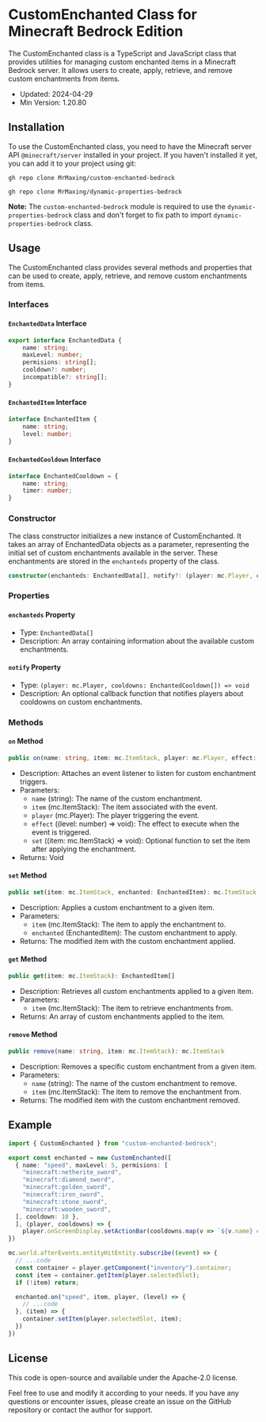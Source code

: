 # CustomEnchanted Class for Minecraft Bedrock Edition
The CustomEnchanted class is a TypeScript and JavaScript class that provides utilities for managing custom enchanted items in a Minecraft Bedrock server. It allows users to create, apply, retrieve, and remove custom enchantments from items.

* Updated: 2024-04-29
* Min Version: 1.20.80

## Installation
To use the CustomEnchanted class, you need to have the Minecraft server API `@minecraft/server` installed in your project. If you haven't installed it yet, you can add it to your project using git:

```shell
gh repo clone MrMaxing/custom-enchanted-bedrock
```
```shell
gh repo clone MrMaxing/dynamic-properties-bedrock
```
**Note:** The `custom-enchanted-bedrock` module is required to use the `dynamic-properties-bedrock` class and don't forget to fix path to import `dynamic-properties-bedrock` class.

## Usage
The CustomEnchanted class provides several methods and properties that can be used to create, apply, retrieve, and remove custom enchantments from items.

### Interfaces

#### `EnchantedData` Interface
```typescript
export interface EnchantedData {
    name: string;
    maxLevel: number;
    permisions: string[];
    cooldown?: number;
    incompatible?: string[];
}
```

#### `EnchantedItem` Interface
```typescript
interface EnchantedItem {
    name: string;
    level: number;
}
```

#### `EnchantedCooldown` Interface
```typescript
interface EnchantedCooldown = {
    name: string;
    timer: number;
}
```

### Constructor

The class constructor initializes a new instance of CustomEnchanted. It takes an array of EnchantedData objects as a parameter, representing the initial set of custom enchantments available in the server. These enchantments are stored in the `enchanteds` property of the class.

```typescript
constructor(enchanteds: EnchantedData[], notify?: (player: mc.Player, cooldowns: EnchantedCooldown[]) => void)
```

### Properties

#### `enchanteds` Property

* Type: `EnchantedData[]`
* Description: An array containing information about the available custom enchantments.

#### `notify` Property

* Type: `(player: mc.Player, cooldowns: EnchantedCooldown[]) => void`
* Description: An optional callback function that notifies players about cooldowns on custom enchantments.

### Methods

#### `on` Method

```typescript
public on(name: string, item: mc.ItemStack, player: mc.Player, effect: (level: number) => void, set?: (item: mc.ItemStack) => void): void
```

* Description: Attaches an event listener to listen for custom enchantment triggers.
* Parameters:
  * `name` (string): The name of the custom enchantment.
  * `item` (mc.ItemStack): The item associated with the event.
  * `player` (mc.Player): The player triggering the event.
  * `effect` ((level: number) => void): The effect to execute when the event is triggered.
  * `set` ((item: mc.ItemStack) => void): Optional function to set the item after applying the enchantment.
* Returns: Void

#### `set` Method

```typescript
public set(item: mc.ItemStack, enchanted: EnchantedItem): mc.ItemStack
```

* Description: Applies a custom enchantment to a given item.
* Parameters:
  * `item` (mc.ItemStack): The item to apply the enchantment to.
  * `enchanted` (EnchantedItem): The custom enchantment to apply.
* Returns: The modified item with the custom enchantment applied.

#### `get` Method

```typescript
public get(item: mc.ItemStack): EnchantedItem[]
```

* Description: Retrieves all custom enchantments applied to a given item.
* Parameters:
  * `item` (mc.ItemStack): The item to retrieve enchantments from.
* Returns: An array of custom enchantments applied to the item.

#### `remove` Method

```typescript
public remove(name: string, item: mc.ItemStack): mc.ItemStack
```

* Description: Removes a specific custom enchantment from a given item.
* Parameters:
  * `name` (string): The name of the custom enchantment to remove.
  * `item` (mc.ItemStack): The item to remove the enchantment from.
* Returns: The modified item with the custom enchantment removed.

## Example
```ts
import { CustomEnchanted } from "custom-enchanted-bedrock";

export const enchanted = new CustomEnchanted([
  { name: "speed", maxLevel: 5, permisions: [
    "minecraft:netherite_sword",
    "minecraft:diamond_sword",
    "minecraft:golden_sword",
    "minecraft:iron_sword",
    "minecraft:stone_sword",
    "minecraft:wooden_sword",
  ], cooldown: 10 },
  ], (player, cooldowns) => {
    player.onScreenDisplay.setActionBar(cooldowns.map(v => `${v.name} cooldown ${v.timer}s`).join("\n"))
})

mc.world.afterEvents.entityHitEntity.subscribe((event) => {
  // ...code
  const container = player.getComponent("inventory").container;
  const item = container.getItem(player.selectedSlot);
  if (!item) return;

  enchanted.on("speed", item, player, (level) => {
    // ...code
  }, (item) => {
    container.setItem(player.selectedSlot, item);
  })
})
```

## License
This code is open-source and available under the Apache-2.0 license.

Feel free to use and modify it according to your needs. If you have any questions or encounter issues, please create an issue on the GitHub repository or contact the author for support.
